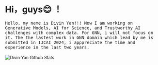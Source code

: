 # Hi，guys😊 ！

<p >
  <samp>
Hello, my name is Divin Yan!!!  Now I am working on Generative Models, AI for Science, and Trustworthy AI challenges with complex data. For GNN, i will not focus on it. The the lastest work in GNN domain which lead by me is submitted in IJCAI 2024, i apppreciate the time and experience in the last two years.
  </samp>
  <br/>
  <br/>
  <img src="https://github-readme-stats.vercel.app/api?username=yanliang3612&bg_color=30,e96443,904e95&title_color=fff&text_color=fff" alt="Divin Yan Github Stats"></img>
</p>

